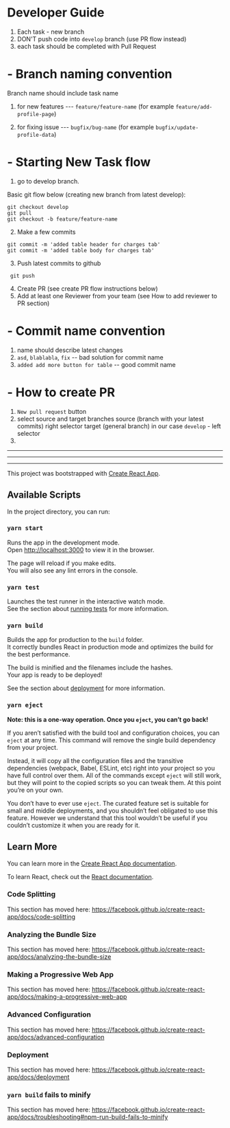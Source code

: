 # Developer Guide
1) Each task - new branch
2) DON'T push code into `develop` branch (use PR flow instead)
3) each task should be completed with Pull Request


# - Branch naming convention
Branch name should include task name
1) for new features --- `feature/feature-name` 
(for example `feature/add-profile-page`)

2) for fixing issue --- `bugfix/bug-name`
(for example `bugfix/update-profile-data`)

# - Starting New Task flow
1) go to develop branch.

Basic git flow below (creating new branch from latest develop):
 ```
 git checkout develop
 git pull
 git checkout -b feature/feature-name
 ```
 2) Make a few commits
 ```
 git commit -m 'added table header for charges tab'
 git commit -m 'added table body for charges tab'
 ```
 3) Push latest commits to github
 ```
  git push
 ```
4) Create PR (see create PR flow instructions below)
5) Add at least one Reviewer from your team (see How to add reviewer to PR section)


# - Commit name convention
1) name should describe latest changes
2) `asd`, `blablabla`, `fix` -- bad solution for commit name
3) `added add more button for table` -- good commit name


# - How to create PR
1) `New pull request` button
2) select source and target branches
source (branch with your latest commits) right selector
target (general branch) in our case `develop` - left selector
3)

---
---
---
This project was bootstrapped with [Create React App](https://github.com/facebook/create-react-app).

## Available Scripts

In the project directory, you can run:

### `yarn start`

Runs the app in the development mode.<br />
Open [http://localhost:3000](http://localhost:3000) to view it in the browser.

The page will reload if you make edits.<br />
You will also see any lint errors in the console.

### `yarn test`

Launches the test runner in the interactive watch mode.<br />
See the section about [running tests](https://facebook.github.io/create-react-app/docs/running-tests) for more information.

### `yarn build`

Builds the app for production to the `build` folder.<br />
It correctly bundles React in production mode and optimizes the build for the best performance.

The build is minified and the filenames include the hashes.<br />
Your app is ready to be deployed!

See the section about [deployment](https://facebook.github.io/create-react-app/docs/deployment) for more information.

### `yarn eject`

**Note: this is a one-way operation. Once you `eject`, you can’t go back!**

If you aren’t satisfied with the build tool and configuration choices, you can `eject` at any time. This command will remove the single build dependency from your project.

Instead, it will copy all the configuration files and the transitive dependencies (webpack, Babel, ESLint, etc) right into your project so you have full control over them. All of the commands except `eject` will still work, but they will point to the copied scripts so you can tweak them. At this point you’re on your own.

You don’t have to ever use `eject`. The curated feature set is suitable for small and middle deployments, and you shouldn’t feel obligated to use this feature. However we understand that this tool wouldn’t be useful if you couldn’t customize it when you are ready for it.

## Learn More

You can learn more in the [Create React App documentation](https://facebook.github.io/create-react-app/docs/getting-started).

To learn React, check out the [React documentation](https://reactjs.org/).

### Code Splitting

This section has moved here: https://facebook.github.io/create-react-app/docs/code-splitting

### Analyzing the Bundle Size

This section has moved here: https://facebook.github.io/create-react-app/docs/analyzing-the-bundle-size

### Making a Progressive Web App

This section has moved here: https://facebook.github.io/create-react-app/docs/making-a-progressive-web-app

### Advanced Configuration

This section has moved here: https://facebook.github.io/create-react-app/docs/advanced-configuration

### Deployment

This section has moved here: https://facebook.github.io/create-react-app/docs/deployment

### `yarn build` fails to minify

This section has moved here: https://facebook.github.io/create-react-app/docs/troubleshooting#npm-run-build-fails-to-minify
